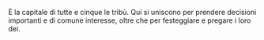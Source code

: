 È la capitale di tutte e cinque le tribù. Qui si uniscono per prendere decisioni importanti e di comune interesse, oltre che per festeggiare e pregare i loro dei.